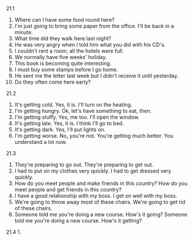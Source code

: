 21.1
  1. Where can I have some food round here?
  2. I'm just going to bring some paper from the office. I'll be back in a minute.
  3. What time did they walk here last night?
  4. He was very angry when I told him what you did with his CD's.
  5. I couldn't rent a room; all the hotels were full.
  6. We normally have five weeks' holiday.
  7. This book is becoming quite interesting.
  8. I must buy some stamps before I go home.
  9. He sent me the letter last week but I didn't receive it until yesterday.
  10. Do they often come here early? 

21.2
  1. It's getting cold.
     Yes, it is. I'll turn on the heating.
  2. I'm getting hungry.
     Ok, let's have something to eat, then.
  3. I'm getting stuffy.
     Yes, me too. I'll open the window.
  4. It's getting late.
     Yes, it is. I think I'll go to bed.
  5. It's getting dark.
     Yes, I'll put lights on.
  6. I'm getting worse.
     No, you're not. You're getting much better. You understand a lot now.
     
21.3
  1. They're preparing to go out.
     They're preparing to get out.
  2. I had to put on my clothes very quickly.
     I had to get dressed very quickly.
  3. How do you meet people and make friends in this country?
     How do you meet people and get friends in this country?
  4. I have a good relationship with my boss.
     I get on well with my boss.
  5. We're going to throw away most of these chairs.
     We're going to get rid of these chairs.
  6. Someone told me you're doing a new course. How's it going?
     Someone told me you're doing a new course. How's it getting?

  21.4
    1. 